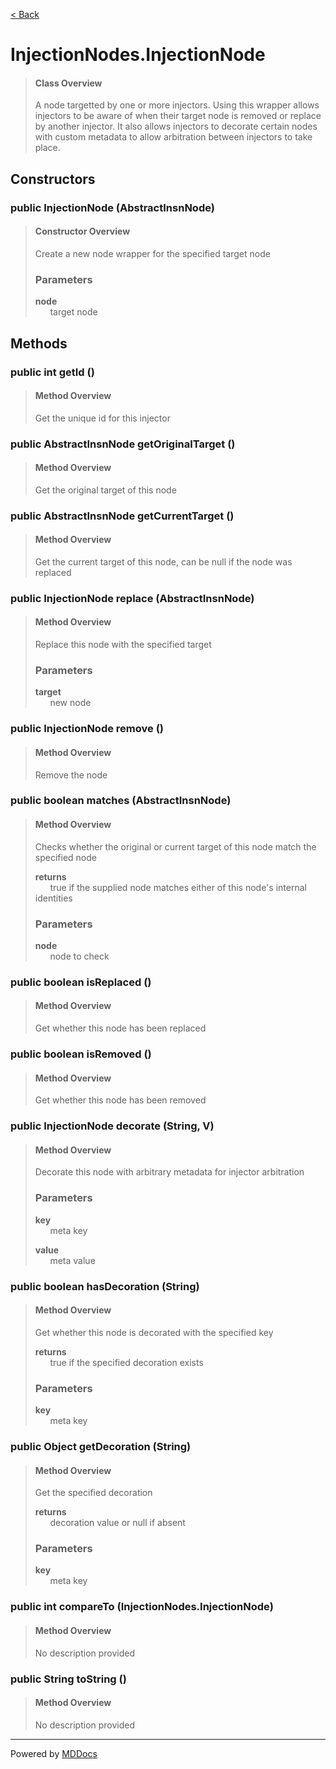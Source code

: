 [< Back](../README.md)
# InjectionNodes.InjectionNode #
>#### Class Overview ####
>A node targetted by one or more injectors. Using this wrapper allows
 injectors to be aware of when their target node is removed or replace by
 another injector. It also allows injectors to decorate certain nodes with
 custom metadata to allow arbitration between injectors to take place.
## Constructors ##
### public InjectionNode (AbstractInsnNode) ###
>#### Constructor Overview ####
>Create a new node wrapper for the specified target node
>
>### Parameters ###
>**node**<br />
>&nbsp;&nbsp;&nbsp;&nbsp;&nbsp;&nbsp;target node
>
## Methods ##
### public int getId () ###
>#### Method Overview ####
>Get the unique id for this injector
>
### public AbstractInsnNode getOriginalTarget () ###
>#### Method Overview ####
>Get the original target of this node
>
### public AbstractInsnNode getCurrentTarget () ###
>#### Method Overview ####
>Get the current target of this node, can be null if the node was
 replaced
>
### public InjectionNode replace (AbstractInsnNode) ###
>#### Method Overview ####
>Replace this node with the specified target
>
>### Parameters ###
>**target**<br />
>&nbsp;&nbsp;&nbsp;&nbsp;&nbsp;&nbsp;new node
>
### public InjectionNode remove () ###
>#### Method Overview ####
>Remove the node
>
### public boolean matches (AbstractInsnNode) ###
>#### Method Overview ####
>Checks whether the original or current target of this node match the
 specified node
>
>**returns**<br />
>&nbsp;&nbsp;&nbsp;&nbsp;&nbsp;&nbsp;true if the supplied node matches either of this node's
      internal identities
>
>### Parameters ###
>**node**<br />
>&nbsp;&nbsp;&nbsp;&nbsp;&nbsp;&nbsp;node to check
>
### public boolean isReplaced () ###
>#### Method Overview ####
>Get whether this node has been replaced
>
### public boolean isRemoved () ###
>#### Method Overview ####
>Get whether this node has been removed
>
### public InjectionNode decorate (String, V) ###
>#### Method Overview ####
>Decorate this node with arbitrary metadata for injector arbitration
>
>### Parameters ###
>**key**<br />
>&nbsp;&nbsp;&nbsp;&nbsp;&nbsp;&nbsp;meta key
>
>**value**<br />
>&nbsp;&nbsp;&nbsp;&nbsp;&nbsp;&nbsp;meta value
>
### public boolean hasDecoration (String) ###
>#### Method Overview ####
>Get whether this node is decorated with the specified key
>
>**returns**<br />
>&nbsp;&nbsp;&nbsp;&nbsp;&nbsp;&nbsp;true if the specified decoration exists
>
>### Parameters ###
>**key**<br />
>&nbsp;&nbsp;&nbsp;&nbsp;&nbsp;&nbsp;meta key
>
### public Object getDecoration (String) ###
>#### Method Overview ####
>Get the specified decoration
>
>**returns**<br />
>&nbsp;&nbsp;&nbsp;&nbsp;&nbsp;&nbsp;decoration value or null if absent
>
>### Parameters ###
>**key**<br />
>&nbsp;&nbsp;&nbsp;&nbsp;&nbsp;&nbsp;meta key
>
### public int compareTo (InjectionNodes.InjectionNode) ###
>#### Method Overview ####
>No description provided
>
### public String toString () ###
>#### Method Overview ####
>No description provided
>

---
Powered by [MDDocs](https://github.com/VRCube/MDDocs)